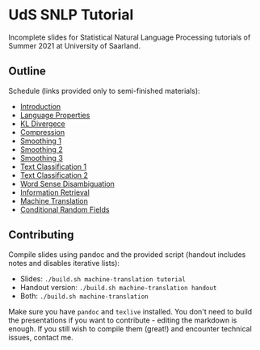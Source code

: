 # UdS SNLP Tutorial

Incomplete slides for Statistical Natural Language Processing tutorials of Summer 2021 at University of Saarland.

## Outline

Schedule (links provided only to semi-finished materials):
- [Introduction](introduction/handout.pdf)
- [Language Properties](language-properties/handout.pdf)
- [KL Divergece](kl-divergence/handout.pdf)
- [Compression](compression/handout.pdf)
- [Smoothing 1](smoothing-1/handout.pdf)
- [Smoothing 2](smoothing-2/handout.pdf)
- [Smoothing 3](smoothing-3/handout.pdf)
- [Text Classification 1](text-classification-1/handout.pdf)
- [Text Classification 2](text-classification-2/handout.pdf)
- [Word Sense Disambiguation](word-sense-disambiguation/handout.pdf)
- [Information Retrieval](information-retrieval/handout.pdf)
- [Machine Translation](machine-translation/handout.pdf)
- [Conditional Random Fields](conditional-random-fields/handout.pdf)

## Contributing

Compile slides using pandoc and the provided script (handout includes notes and disables iterative lists):
- Slides: `./build.sh machine-translation tutorial`
- Handout version: `./build.sh machine-translation handout`
- Both: `./build.sh machine-translation`

Make sure you have `pandoc` and `texlive` installed. You don't need to build the presentations if you want to contribute - editing the markdown is enough. If you still wish to compile them (great!) and encounter technical issues, contact me.
